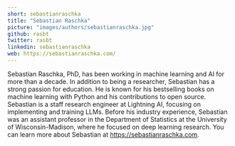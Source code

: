 ```yaml
---
short: sebastianraschka
title: "Sebastian Raschka"
picture: "images/authors/sebastianraschka.jpg"
github: rasbt
twitter: rasbt
linkedin: sebastianraschka
web: https://sebastianraschka.com/
---
```


Sebastian Raschka, PhD, has been working in machine learning and AI for more than a decade. In addition to being a researcher, Sebastian has a strong passion for education. He is known for his bestselling books on machine learning with Python and his contributions to open source.
Sebastian is a staff research engineer at Lightning AI, focusing on implementing and training LLMs. Before his industry experience, Sebastian was an assistant professor in the Department of Statistics at the University of Wisconsin-Madison, where he focused on deep learning research. You can learn more about Sebastian at https://sebastianraschka.com.